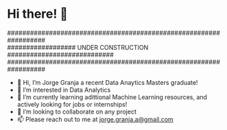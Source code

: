 <h1>Hi there! 👋</h1>


##################################################################<br/>
################## UNDER CONSTRUCTION ############################<br/>
##################################################################<br/>

- 👋 Hi, I’m Jorge Granja a recent Data Anaytics Masters graduate!
- 👀 I’m interested in Data Analytics
- 🌱 I’m currently learning adittional Machine Learning resources, 
     and actively looking for jobs or internships!
- 💞️ I’m looking to collaborate on any project
- 📫 Please reach out to me at jorge.granja.a@gmail.com


<!---
jorgegranja/jorgegranja is a ✨ special ✨ repository because its `README.md` (this file) appears on your GitHub profile.
You can click the Preview link to take a look at your changes.
--->
